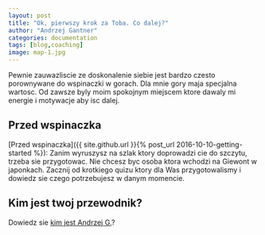```yaml
---
layout: post
title: "Ok, pierwszy krok za Toba. Co dalej?"
author: "Andrzej Gantner"
categories: documentation
tags: [blog,coaching]
image: map-1.jpg
---
```


Pewnie zauwazliscie ze doskonalenie siebie jest bardzo czesto porownywane do wspinaczki w gorach. Dla mnie gory maja specjalna wartosc. Od zawsze byly moim spokojnym miejscem ktore dawaly mi energie i motywacje aby isc dalej.

## Przed wspinaczka

[Przed wspinaczka]({{ site.github.url }}{% post_url 2016-10-10-getting-started %}): Zanim wyruszysz na szlak ktory doprowadzi cie do szczytu, trzeba sie przygotowac. Nie chcesz byc osoba ktora wchodzi na Giewont w japonkach. Zacznij od krotkiego quizu ktory dla Was przygotowalismy i dowiedz sie czego potrzebujesz w danym momencie.

## Kim jest twoj przewodnik?

Dowiedz sie [kim jest Andrzej G.](https://gantnercoaching.github.io/pages/about.html)? 